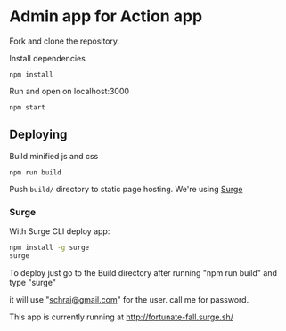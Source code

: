 # Admin app for Action app 

Fork and clone the repository.

Install dependencies

```
npm install
```


Run and open on localhost:3000

```
npm start
```


## Deploying

Build minified js and css

```
npm run build
```

Push `build/` directory to static page hosting.
We're using [Surge](https://www.surge.sh)

### Surge

With Surge CLI deploy app:

```sh
npm install -g surge
surge
```

To deploy just go to the Build directory after running "npm run build"
and type "surge"

it will use "schraj@gmail.com" for the user.  call me for password.

This app is currently running at
http://fortunate-fall.surge.sh/

